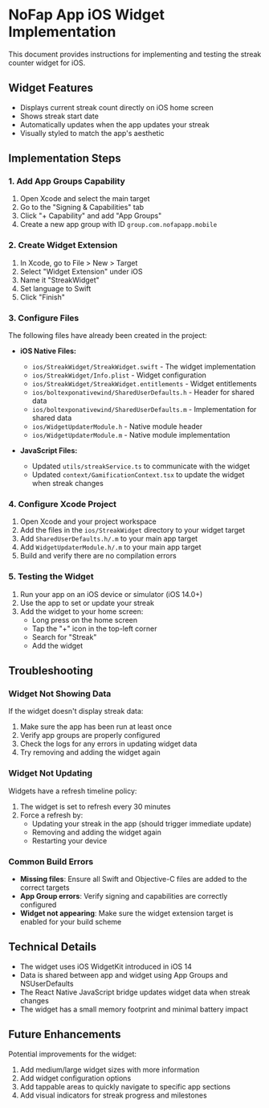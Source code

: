 # NoFap App iOS Widget Implementation

This document provides instructions for implementing and testing the streak counter widget for iOS.

## Widget Features

- Displays current streak count directly on iOS home screen
- Shows streak start date
- Automatically updates when the app updates your streak
- Visually styled to match the app's aesthetic

## Implementation Steps

### 1. Add App Groups Capability

1. Open Xcode and select the main target
2. Go to the "Signing & Capabilities" tab
3. Click "+ Capability" and add "App Groups"
4. Create a new app group with ID `group.com.nofapapp.mobile`

### 2. Create Widget Extension

1. In Xcode, go to File > New > Target
2. Select "Widget Extension" under iOS
3. Name it "StreakWidget"
4. Set language to Swift
5. Click "Finish" 

### 3. Configure Files

The following files have already been created in the project:

- **iOS Native Files:**
  - `ios/StreakWidget/StreakWidget.swift` - The widget implementation
  - `ios/StreakWidget/Info.plist` - Widget configuration
  - `ios/StreakWidget/StreakWidget.entitlements` - Widget entitlements
  - `ios/boltexponativewind/SharedUserDefaults.h` - Header for shared data
  - `ios/boltexponativewind/SharedUserDefaults.m` - Implementation for shared data
  - `ios/WidgetUpdaterModule.h` - Native module header
  - `ios/WidgetUpdaterModule.m` - Native module implementation

- **JavaScript Files:**
  - Updated `utils/streakService.ts` to communicate with the widget
  - Updated `context/GamificationContext.tsx` to update the widget when streak changes

### 4. Configure Xcode Project

1. Open Xcode and your project workspace
2. Add the files in the `ios/StreakWidget` directory to your widget target
3. Add `SharedUserDefaults.h/.m` to your main app target
4. Add `WidgetUpdaterModule.h/.m` to your main app target
5. Build and verify there are no compilation errors

### 5. Testing the Widget

1. Run your app on an iOS device or simulator (iOS 14.0+)
2. Use the app to set or update your streak
3. Add the widget to your home screen:
   - Long press on the home screen
   - Tap the "+" icon in the top-left corner
   - Search for "Streak"
   - Add the widget

## Troubleshooting

### Widget Not Showing Data

If the widget doesn't display streak data:

1. Make sure the app has been run at least once
2. Verify app groups are properly configured
3. Check the logs for any errors in updating widget data
4. Try removing and adding the widget again

### Widget Not Updating

Widgets have a refresh timeline policy:

1. The widget is set to refresh every 30 minutes
2. Force a refresh by:
   - Updating your streak in the app (should trigger immediate update)
   - Removing and adding the widget again
   - Restarting your device

### Common Build Errors

- **Missing files**: Ensure all Swift and Objective-C files are added to the correct targets
- **App Group errors**: Verify signing and capabilities are correctly configured
- **Widget not appearing**: Make sure the widget extension target is enabled for your build scheme

## Technical Details

- The widget uses iOS WidgetKit introduced in iOS 14
- Data is shared between app and widget using App Groups and NSUserDefaults
- The React Native JavaScript bridge updates widget data when streak changes
- The widget has a small memory footprint and minimal battery impact

## Future Enhancements

Potential improvements for the widget:

1. Add medium/large widget sizes with more information
2. Add widget configuration options
3. Add tappable areas to quickly navigate to specific app sections
4. Add visual indicators for streak progress and milestones 